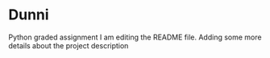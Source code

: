 # Dunni
Python  graded assignment
I am editing the README file. Adding some more details about the project description
